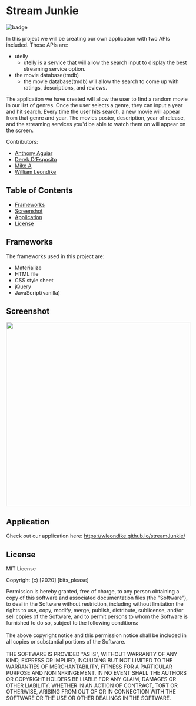 # Stream Junkie

![badge](https://img.shields.io/badge/License-MIT-blue)

In this project we will be creating our own application with two APIs included. Those APIs are:   

- utelly
    - utelly is a service that will allow the search input to display the best streaming service option.
- the movie database(tmdb)
    - the movie database(tmdb) will allow the search to come up with ratings, descriptions, and reviews.
    
The application we have created will allow the user to find a random movie in our list of genres. Once the user selects a genre, they can input a year and hit search. Every time the user hits search, a new movie will appear from that genre and year. The movies poster, description, year of release, and the streaming services you'd be able to watch them on will appear on the screen.

Contributors: <br>
  - [Anthony Aguiar](https://github.com/EpicGibbon) <br>
  - [Derek D'Esposito](https://github.com/Derekdespo) <br>
  - [Mike A](https://github.com/eradicador) <br>
  - [William Leondike](https://github.com/WLeondike) <br>


## Table of Contents

  * [Frameworks](#frameworks)
  * [Screenshot](#screenshot)
  * [Application](#application)
  * [License](#license)


## Frameworks

The frameworks used in this project are:
- Materialize
- HTML file
- CSS style sheet
- jQuery
- JavaScript(vanilla)


## Screenshot
<img src ="./public/assets/images/screenshot.png" width="500">


## Application

Check out our application here: https://wleondike.github.io/streamJunkie/


## License

MIT License

Copyright (c) [2020] [bits_please]

Permission is hereby granted, free of charge, to any person obtaining a copy of this software and associated documentation files (the "Software"), to deal in the Software without restriction, including without limitation the rights to use, copy, modify, merge, publish, distribute, sublicense, and/or sell copies of the Software, and to permit persons to whom the Software is furnished to do so, subject to the following conditions: <br> <br> The above copyright notice and this permission notice shall be included in all copies or substantial portions of the Software. <br> <br> THE SOFTWARE IS PROVIDED "AS IS", WITHOUT WARRANTY OF ANY KIND, EXPRESS OR IMPLIED, INCLUDING BUT NOT LIMITED TO THE WARRANTIES OF MERCHANTABILITY, FITNESS FOR A PARTICULAR PURPOSE AND NONINFRINGEMENT. IN NO EVENT SHALL THE AUTHORS OR COPYRIGHT HOLDERS BE LIABLE FOR ANY CLAIM, DAMAGES OR OTHER LIABILITY, WHETHER IN AN ACTION OF CONTRACT, TORT OR OTHERWISE, ARISING FROM OUT OF OR IN CONNECTION WITH THE SOFTWARE OR THE USE OR OTHER DEALINGS IN THE SOFTWARE.